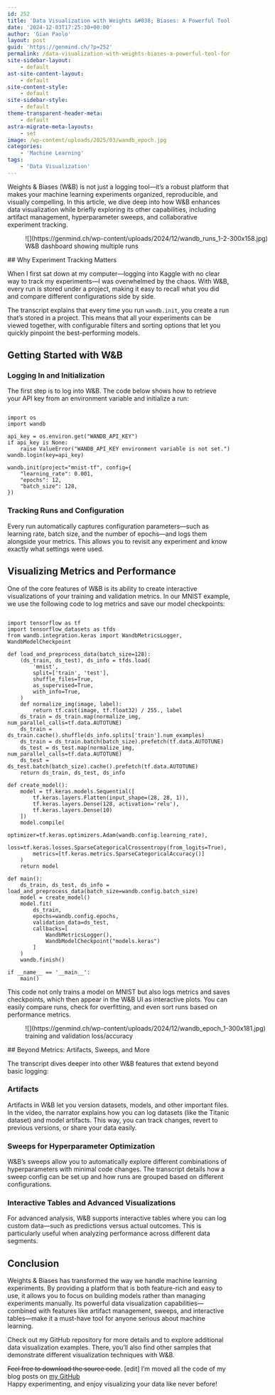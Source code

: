 ```yaml
---
id: 252
title: 'Data Visualization with Weights &#038; Biases: A Powerful Tool for Tracking and Organizing ML Experiments'
date: '2024-12-03T17:25:30+00:00'
author: 'Gian Paolo'
layout: post
guid: 'https://genmind.ch/?p=252'
permalink: /data-visualization-with-weights-biases-a-powerful-tool-for-tracking-and-organizing-ml-experiments/
site-sidebar-layout:
    - default
ast-site-content-layout:
    - default
site-content-style:
    - default
site-sidebar-style:
    - default
theme-transparent-header-meta:
    - default
astra-migrate-meta-layouts:
    - set
image: /wp-content/uploads/2025/03/wandb_epoch.jpg
categories:
    - 'Machine Learning'
tags:
    - 'Data Visualization'
---
```


Weights &amp; Biases (W&amp;B) is not just a logging tool—it’s a robust platform that makes your machine learning experiments organized, reproducible, and visually compelling. In this article, we dive deep into how W&amp;B enhances data visualization while briefly exploring its other capabilities, including artifact management, hyperparameter sweeps, and collaborative experiment tracking.

<figure aria-describedby="caption-attachment-261" class="wp-caption aligncenter" id="attachment_261" style="width: 607px">![](https://genmind.ch/wp-content/uploads/2024/12/wandb_runs_1-2-300x158.jpg)<figcaption class="wp-caption-text" id="caption-attachment-261">W&amp;B dashboard showing multiple runs</figcaption></figure>## Why Experiment Tracking Matters

When I first sat down at my computer—logging into Kaggle with no clear way to track my experiments—I was overwhelmed by the chaos. With W&amp;B, every run is stored under a project, making it easy to recall what you did and compare different configurations side by side.

The transcript explains that every time you run `wandb.init`, you create a run that’s stored in a project. This means that all your experiments can be viewed together, with configurable filters and sorting options that let you quickly pinpoint the best-performing models.

## Getting Started with W&amp;B

### Logging In and Initialization

The first step is to log into W&amp;B. The code below shows how to retrieve your API key from an environment variable and initialize a run:

```

import os
import wandb

api_key = os.environ.get("WANDB_API_KEY")
if api_key is None:
    raise ValueError("WANDB_API_KEY environment variable is not set.")
wandb.login(key=api_key)

wandb.init(project="mnist-tf", config={
    "learning_rate": 0.001,
    "epochs": 12,
    "batch_size": 128,
})
```

### Tracking Runs and Configuration

Every run automatically captures configuration parameters—such as learning rate, batch size, and the number of epochs—and logs them alongside your metrics. This allows you to revisit any experiment and know exactly what settings were used.

## Visualizing Metrics and Performance

One of the core features of W&amp;B is its ability to create interactive visualizations of your training and validation metrics. In our MNIST example, we use the following code to log metrics and save our model checkpoints:

```

import tensorflow as tf
import tensorflow_datasets as tfds
from wandb.integration.keras import WandbMetricsLogger, WandbModelCheckpoint

def load_and_preprocess_data(batch_size=128):
    (ds_train, ds_test), ds_info = tfds.load(
        'mnist',
        split=['train', 'test'],
        shuffle_files=True,
        as_supervised=True,
        with_info=True,
    )
    def normalize_img(image, label):
        return tf.cast(image, tf.float32) / 255., label
    ds_train = ds_train.map(normalize_img, num_parallel_calls=tf.data.AUTOTUNE)
    ds_train = ds_train.cache().shuffle(ds_info.splits['train'].num_examples)
    ds_train = ds_train.batch(batch_size).prefetch(tf.data.AUTOTUNE)
    ds_test = ds_test.map(normalize_img, num_parallel_calls=tf.data.AUTOTUNE)
    ds_test = ds_test.batch(batch_size).cache().prefetch(tf.data.AUTOTUNE)
    return ds_train, ds_test, ds_info

def create_model():
    model = tf.keras.models.Sequential([
        tf.keras.layers.Flatten(input_shape=(28, 28, 1)),
        tf.keras.layers.Dense(128, activation='relu'),
        tf.keras.layers.Dense(10)
    ])
    model.compile(
        optimizer=tf.keras.optimizers.Adam(wandb.config.learning_rate),
        loss=tf.keras.losses.SparseCategoricalCrossentropy(from_logits=True),
        metrics=[tf.keras.metrics.SparseCategoricalAccuracy()]
    )
    return model

def main():
    ds_train, ds_test, ds_info = load_and_preprocess_data(batch_size=wandb.config.batch_size)
    model = create_model()
    model.fit(
        ds_train,
        epochs=wandb.config.epochs,
        validation_data=ds_test,
        callbacks=[
            WandbMetricsLogger(),
            WandbModelCheckpoint("models.keras")
        ]
    )
    wandb.finish()

if __name__ == '__main__':
    main()

```

This code not only trains a model on MNIST but also logs metrics and saves checkpoints, which then appear in the W&amp;B UI as interactive plots. You can easily compare runs, check for overfitting, and even sort runs based on performance metrics.

<figure aria-describedby="caption-attachment-263" class="wp-caption aligncenter" id="attachment_263" style="width: 549px">![](https://genmind.ch/wp-content/uploads/2024/12/wandb_epoch_1-300x181.jpg)<figcaption class="wp-caption-text" id="caption-attachment-263">training and validation loss/accuracy</figcaption></figure>## Beyond Metrics: Artifacts, Sweeps, and More

The transcript dives deeper into other W&amp;B features that extend beyond basic logging:

### Artifacts

Artifacts in W&amp;B let you version datasets, models, and other important files. In the video, the narrator explains how you can log datasets (like the Titanic dataset) and model artifacts. This way, you can track changes, revert to previous versions, or share your data easily.

### Sweeps for Hyperparameter Optimization

W&amp;B’s sweeps allow you to automatically explore different combinations of hyperparameters with minimal code changes. The transcript details how a sweep config can be set up and how runs are grouped based on different configurations.

### Interactive Tables and Advanced Visualizations

For advanced analysis, W&amp;B supports interactive tables where you can log custom data—such as predictions versus actual outcomes. This is particularly useful when analyzing performance across different data segments.

## Conclusion

Weights &amp; Biases has transformed the way we handle machine learning experiments. By providing a platform that is both feature-rich and easy to use, it allows you to focus on building models rather than managing experiments manually. Its powerful data visualization capabilities—combined with features like artifact management, sweeps, and interactive tables—make it a must-have tool for anyone serious about machine learning.

Check out my GitHub repository for more details and to explore additional data visualization examples. There, you’ll also find other samples that demonstrate different visualization techniques with W&amp;B.

<del>Feel free to download the source code</del>. \[edit\] I’m moved all the code of my blog posts on [my GitHub](https://github.com/gsantopaolo/dataviz)  
Happy experimenting, and enjoy visualizing your data like never before!